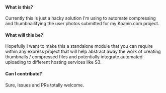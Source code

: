 #### What is this?

Currently this is just a hacky solution I'm using to automate compressing and thumbnailifying the user photos submitted for my Koanin.com project.

#### What will this be?

Hopefully I want to make this a standalone module that you can require within any express project that will help abstract away the work of creating thumbnails / compressed files and potentially integrate automated uploading to different hosting services like S3.

#### Can I contribute?

Sure, Issues and PRs totally welcome.